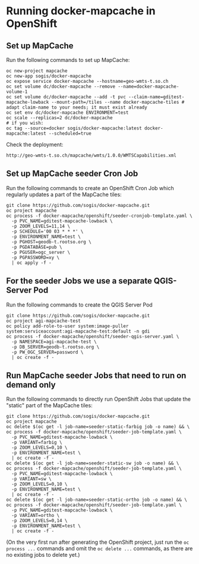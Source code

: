 # Running docker-mapcache in OpenShift

## Set up MapCache

Run the following commands to set up MapCache:
```
oc new-project mapcache
oc new-app sogis/docker-mapcache
oc expose service docker-mapcache --hostname=geo-wmts-t.so.ch
oc set volume dc/docker-mapcache --remove --name=docker-mapcache-volume-1
oc set volume dc/docker-mapcache --add -t pvc --claim-name=gditest-mapcache-lowback --mount-path=/tiles --name docker-mapcache-tiles # adapt claim-name to your needs; it must exist already
oc set env dc/docker-mapcache ENVIRONMENT=test
oc scale --replicas=2 dc/docker-mapcache
# if you wish:
oc tag --source=docker sogis/docker-mapcache:latest docker-mapcache:latest --scheduled=true
```

Check the deployment:
```
http://geo-wmts-t.so.ch/mapcache/wmts/1.0.0/WMTSCapabilities.xml
```


## Set up MapCache seeder Cron Job

Run the following commands to create an OpenShift Cron Job which regularly updates a part of the MapCache tiles:
```
git clone https://github.com/sogis/docker-mapcache.git
oc project mapcache
oc process -f docker-mapcache/openshift/seeder-cronjob-template.yaml \
  -p PVC_NAME=gditest-mapcache-lowback \
  -p ZOOM_LEVELS=11,14 \
  -p SCHEDULE='00 03 * * *' \
  -p ENVIRONMENT_NAME=test \
  -p PGHOST=geodb-t.rootso.org \
  -p PGDATABASE=pub \
  -p PGUSER=ogc_server \
  -p PGPASSWORD=xy \
  | oc apply -f -
```

## For the seeder Jobs we use a separate QGIS-Server Pod

Run the following commands to create the QGIS Server Pod
```
git clone https://github.com/sogis/docker-mapcache.git
oc project agi-mapcache-test
oc policy add-role-to-user system:image-puller system:serviceaccount:agi-mapcache-test:default -n gdi
oc process -f docker-mapcache/openshift/seeder-qgis-server.yaml \
  -p NAMESPACE=agi-mapcache-test \
  -p DB_SERVER=geodb-t.rootso.org \
  -p PW_OGC_SERVER=password \
  | oc create -f -
```

## Run MapCache seeder Jobs that need to run on demand only

Run the following commands to directly run OpenShift Jobs that update the "static" part of the MapCache tiles:
```
git clone https://github.com/sogis/docker-mapcache.git
oc project mapcache
oc delete $(oc get -l job-name=seeder-static-farbig job -o name) && \
oc process -f docker-mapcache/openshift/seeder-job-template.yaml \
  -p PVC_NAME=gditest-mapcache-lowback \
  -p VARIANT=farbig \
  -p ZOOM_LEVELS=0,10 \
  -p ENVIRONMENT_NAME=test \
  | oc create -f -
oc delete $(oc get -l job-name=seeder-static-sw job -o name) && \
oc process -f docker-mapcache/openshift/seeder-job-template.yaml \
  -p PVC_NAME=gditest-mapcache-lowback \
  -p VARIANT=sw \
  -p ZOOM_LEVELS=0,10 \
  -p ENVIRONMENT_NAME=test \
  | oc create -f -
oc delete $(oc get -l job-name=seeder-static-ortho job -o name) && \
oc process -f docker-mapcache/openshift/seeder-job-template.yaml \
  -p PVC_NAME=gditest-mapcache-lowback \
  -p VARIANT=ortho \
  -p ZOOM_LEVELS=0,14 \
  -p ENVIRONMENT_NAME=test \
  | oc create -f -
```

(On the very first run after generating the OpenShift project, just run the `oc process ...` commands and omit the `oc delete ...` commands, as there are no existing jobs to delete yet.)
